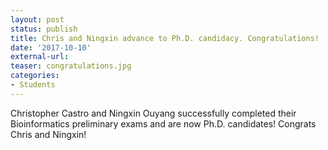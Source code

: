 ```yaml
---
layout: post
status: publish
title: Chris and Ningxin advance to Ph.D. candidacy. Congratulations!
date: '2017-10-10'
external-url:
teaser: congratulations.jpg
categories:
- Students
---
```


Christopher Castro and Ningxin Ouyang successfully completed their Bioinformatics preliminary exams and are now Ph.D. candidates! Congrats Chris and Ningxin!

